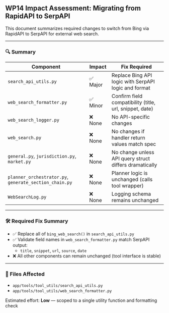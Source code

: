 ## WP14 Impact Assessment: Migrating from RapidAPI to SerpAPI

This document summarizes required changes to switch from Bing via RapidAPI to SerpAPI for external web search.

---

### 🔍 Summary
| Component | Impact | Fix Required |
|----------|--------|---------------|
| `search_api_utils.py` | ✅ Major | Replace Bing API logic with SerpAPI logic and format |
| `web_search_formatter.py` | ✅ Minor | Confirm field compatibility (title, url, snippet, date) |
| `web_search_logger.py` | ❌ None | No API-specific changes |
| `web_search.py` | ❌ None | No changes if handler return values match spec |
| `general.py`, `jurisdiction.py`, `market.py` | ❌ None | No change unless API query struct differs dramatically |
| `planner_orchestrator.py`, `generate_section_chain.py` | ❌ None | Planner logic is unchanged (calls tool wrapper) |
| `WebSearchLog.py` | ❌ None | Logging schema remains unchanged |

---

### 🛠️ Required Fix Summary
- ✅ Replace all of `bing_web_search()` in `search_api_utils.py`
- ✅ Validate field names in `web_search_formatter.py` match SerpAPI output:
  - `title`, `snippet`, `url`, `source`, `date`
- ❌ All other components can remain unchanged (tool interface is stable)

---

### 📁 Files Affected
- `app/tools/tool_utils/search_api_utils.py`
- `app/tools/tool_utils/web_search_formatter.py`

Estimated effort: **Low** — scoped to a single utility function and formatting check